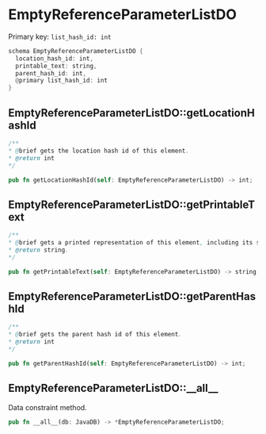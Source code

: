 # EmptyReferenceParameterListDO

Primary key: `list_hash_id: int`

```rust
schema EmptyReferenceParameterListDO {
  location_hash_id: int,
  printable_text: string,
  parent_hash_id: int,
  @primary list_hash_id: int
}
```
## EmptyReferenceParameterListDO::getLocationHashId

```java
/**
* @brief gets the location hash id of this element.
* @return int
*/
```
```rust
pub fn getLocationHashId(self: EmptyReferenceParameterListDO) -> int;
```
## EmptyReferenceParameterListDO::getPrintableText

```java
/**
* @brief gets a printed representation of this element, including its structure where applicable.
* @return string.
*/
```
```rust
pub fn getPrintableText(self: EmptyReferenceParameterListDO) -> string;
```
## EmptyReferenceParameterListDO::getParentHashId

```java
/**
* @brief gets the parent hash id of this element.
* @return int
*/
```
```rust
pub fn getParentHashId(self: EmptyReferenceParameterListDO) -> int;
```
## EmptyReferenceParameterListDO::\_\_all\_\_

Data constraint method.

```rust
pub fn __all__(db: JavaDB) -> *EmptyReferenceParameterListDO;
```
